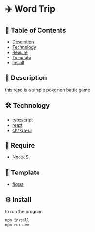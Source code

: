 # :airplane: Word Trip

## :pushpin: Table of Contents

- [Desciption](#book-Description)
- [Technology](#hammer_and_wrench-Technology)
- [Require](#bookmark_tabs-Require)
- [Template]()
- [Install](#gear-Install)

## :book: Description

this repo is a simple pokemon battle game

## :hammer_and_wrench: Technology

- [typescript](https://www.typescriptlang.org/)
- [react](https://pt-br.reactjs.org/)
- [chakra-ui](https://chakra-ui.com/)

## :bookmark_tabs: Require

- [NodeJS](https://nodejs.org/en/)

## :nail_care: Template

- [figma](<https://www.figma.com/file/kdc1Gv7n8LjFQ8gmtl9Oih/Desafio-1-M%C3%B3dulo-4-ReactJS-(Copy)?node-id=14%3A135>)

## :gear: Install

to run the program

```bash
npm install
npm run dev
```
